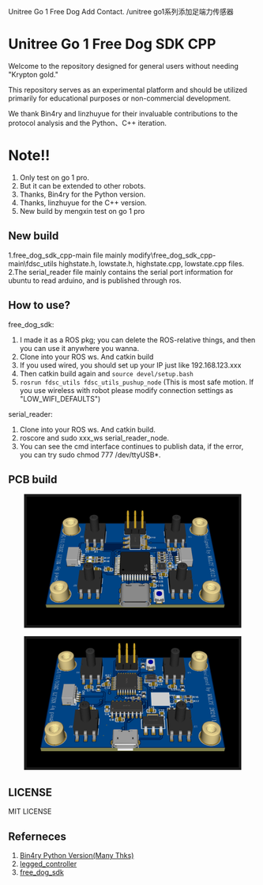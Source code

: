 Unitree Go 1 Free Dog Add Contact. /unitree go1系列添加足端力传感器
# Unitree Go 1 Free Dog SDK CPP
Welcome to the repository designed for general users without needing "Krypton gold." 

This repository serves as an experimental platform and should be utilized primarily for educational purposes or non-commercial development. 

We thank Bin4ry and linzhuyue for their invaluable contributions to the protocol analysis and the Python、C++ iteration.

# Note!!
1. Only test on go 1 pro.
2. But it can be extended to other robots.
3. Thanks, Bin4ry for the Python version.
4. Thanks, linzhuyue for the C++ version.
5. New build by mengxin test on go 1 pro

## New build 
1.free_dog_sdk_cpp-main file mainly modify\free_dog_sdk_cpp-main\fdsc_utils highstate.h, lowstate.h, highstate.cpp, lowstate.cpp files.
2.The serial_reader file mainly contains the serial port information for ubuntu to read arduino, and is published through ros.

## How to use?
free_dog_sdk:
1. I made it as a ROS pkg; you can delete the ROS-relative things, and then you can use it anywhere you wanna.
2. Clone into your ROS ws. And catkin build
3. If you used wired, you should set up your IP just like 192.168.123.xxx
4. Then catkin build again and ```source devel/setup.bash```
5. ```rosrun fdsc_utils fdsc_utils_pushup_node``` (This is most safe motion. If you use wireless with robot please modify connection settings as "LOW_WIFI_DEFAULTS")

serial_reader:
1. Clone into your ROS ws. And catkin build.
2. roscore and sudo xxx_ws serial_reader_node.
3. You can see the cmd interface continues to publish data, if the error, you can try sudo chmod 777 /dev/ttyUSB*.

## PCB build
<p align = "center">
<img src="Pic/sersor_mega32u4.png" width = "430" height = "260" border="5" />
</p>
<p align = "center">
<img src="Pic/sersor_mega328p.png" width = "430" height = "260" border="5" />
</p>
   
## LICENSE
MIT LICENSE

## Referneces
1. [Bin4ry Python Version(Many Thks)](https://github.com/Bin4ry/free-dog-sdk/tree/main)
2. [legged_controller](https://github.com/qiayuanl/legged_control)
3. [free_dog_sdk](https://github.com/linzhuyue/free_dog_sdk_cpp)
